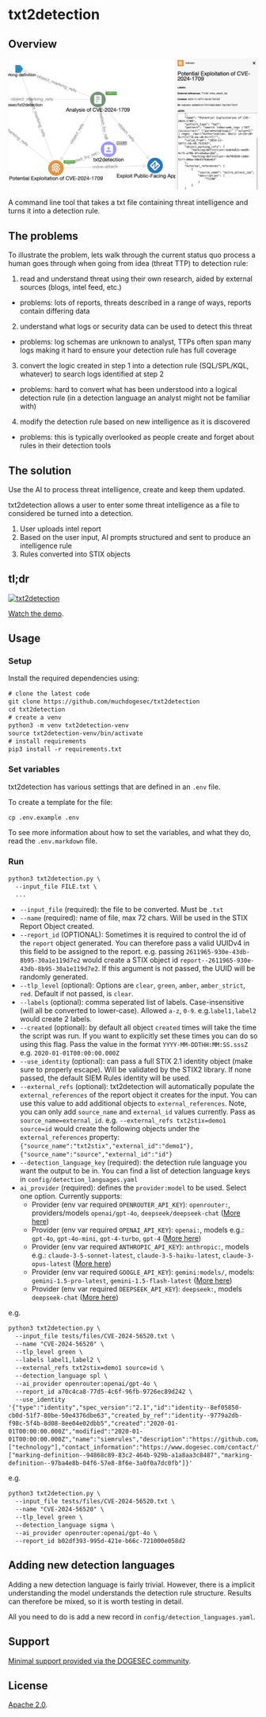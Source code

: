 # txt2detection

## Overview

![txt2detection](docs/txt2detection.png)

A command line tool that takes a txt file containing threat intelligence and turns it into a detection rule.

## The problems

To illustrate the problem, lets walk through the current status quo process a human goes through when going from idea (threat TTP) to detection rule:

1. read and understand threat using their own research, aided by external sources (blogs, intel feed, etc.)
  * problems: lots of reports, threats described in a range of ways, reports contain differing data
2. understand what logs or security data can be used to detect this threat
  * problems: log schemas are unknown to analyst, TTPs often span many logs making it hard to ensure your detection rule has full coverage
3. convert the logic created in step 1 into a detection rule (SQL/SPL/KQL, whatever) to search logs identified at step 2
  * problems: hard to convert what has been understood into a logical detection rule (in a detection language an analyst might not be familiar with)
4. modify the detection rule based on new intelligence as it is discovered
  * problems: this is typically overlooked as people create and forget about rules in their detection tools

## The solution

Use the AI to process threat intelligence, create and keep them updated.

txt2detection allows a user to enter some threat intelligence as a file to considered be turned into a detection.

1. User uploads intel report
2. Based on the user input, AI prompts structured and sent to produce an intelligence rule
3. Rules converted into STIX objects

## tl;dr

[![txt2detection](https://img.youtube.com/vi/uJWXYKyu3Xg/0.jpg)](https://www.youtube.com/watch?v=uJWXYKyu3Xg)

[Watch the demo](https://www.youtube.com/watch?v=uJWXYKyu3Xg).

## Usage

### Setup

Install the required dependencies using:

```shell
# clone the latest code
git clone https://github.com/muchdogesec/txt2detection
cd txt2detection
# create a venv
python3 -m venv txt2detection-venv
source txt2detection-venv/bin/activate
# install requirements
pip3 install -r requirements.txt
```

### Set variables

txt2detection has various settings that are defined in an `.env` file.

To create a template for the file:

```shell
cp .env.example .env
```

To see more information about how to set the variables, and what they do, read the `.env.markdown` file.

### Run

```shell
python3 txt2detection.py \
  --input_file FILE.txt \
  ...
```

* `--input_file` (required): the file to be converted. Must be `.txt`
* `--name` (required): name of file, max 72 chars. Will be used in the STIX Report Object created.
* `--report_id` (OPTIONAL): Sometimes it is required to control the id of the `report` object generated. You can therefore pass a valid UUIDv4 in this field to be assigned to the report. e.g. passing `2611965-930e-43db-8b95-30a1e119d7e2` would create a STIX object id `report--2611965-930e-43db-8b95-30a1e119d7e2`. If this argument is not passed, the UUID will be randomly generated.
* `--tlp_level` (optional): Options are `clear`, `green`, `amber`, `amber_strict`, `red`. Default if not passed, is `clear`.
* `--labels` (optional): comma seperated list of labels. Case-insensitive (will all be converted to lower-case). Allowed `a-z`, `0-9`. e.g.`label1,label2` would create 2 labels.
* `--created` (optional): by default all object `created` times will take the time the script was run. If you want to explicitly set these times you can do so using this flag. Pass the value in the format `YYYY-MM-DDTHH:MM:SS.sssZ` e.g. `2020-01-01T00:00:00.000Z`
* `--use_identity` (optional): can pass a full STIX 2.1 identity object (make sure to properly escape). Will be validated by the STIX2 library. If none passed, the default SIEM Rules identity will be used.
* `--external_refs` (optional): txt2detection will automatically populate the `external_references` of the report object it creates for the input. You can use this value to add additional objects to `external_references`. Note, you can only add `source_name` and `external_id` values currently. Pass as `source_name=external_id`. e.g. `--external_refs txt2stix=demo1 source=id` would create the following objects under the `external_references` property: `{"source_name":"txt2stix","external_id":"demo1"},{"source_name":"source","external_id":"id"}`
* `--detection_language_key` (required): the detection rule language you want the output to be in. You can find a list of detection language keys in `config/detection_languages.yaml`
* `ai_provider` (required): defines the `provider:model` to be used. Select one option. Currently supports:
    * Provider (env var required `OPENROUTER_API_KEY`): `openrouter:`, providers/models `openai/gpt-4o`, `deepseek/deepseek-chat` ([More here](https://openrouter.ai/models))
    * Provider (env var required `OPENAI_API_KEY`): `openai:`, models e.g.: `gpt-4o`, `gpt-4o-mini`, `gpt-4-turbo`, `gpt-4` ([More here](https://platform.openai.com/docs/models))
    * Provider (env var required `ANTHROPIC_API_KEY`): `anthropic:`, models e.g.: `claude-3-5-sonnet-latest`, `claude-3-5-haiku-latest`, `claude-3-opus-latest` ([More here](https://docs.anthropic.com/en/docs/about-claude/models))
    * Provider (env var required `GOOGLE_API_KEY`): `gemini:models/`, models: `gemini-1.5-pro-latest`, `gemini-1.5-flash-latest` ([More here](https://ai.google.dev/gemini-api/docs/models/gemini))
    * Provider (env var required `DEEPSEEK_API_KEY`): `deepseek:`, models `deepseek-chat` ([More here](https://api-docs.deepseek.com/quick_start/pricing))    

e.g.

```shell
python3 txt2detection.py \
  --input_file tests/files/CVE-2024-56520.txt \
  --name "CVE-2024-56520" \
  --tlp_level green \
  --labels label1,label2 \
  --external_refs txt2stix=demo1 source=id \
  --detection_language spl \
  --ai_provider openrouter:openai/gpt-4o \
  --report_id a70c4ca8-77d5-4c6f-96fb-9726ec89d242 \
  --use_identity '{"type":"identity","spec_version":"2.1","id":"identity--8ef05850-cb0d-51f7-80be-50e4376dbe63","created_by_ref":"identity--9779a2db-f98c-5f4b-8d08-8ee04e02dbb5","created":"2020-01-01T00:00:00.000Z","modified":"2020-01-01T00:00:00.000Z","name":"siemrules","description":"https://github.com/muchdogesec/siemrules","identity_class":"system","sectors":["technology"],"contact_information":"https://www.dogesec.com/contact/","object_marking_refs":["marking-definition--94868c89-83c2-464b-929b-a1a8aa3c8487","marking-definition--97ba4e8b-04f6-57e8-8f6e-3a0f0a7dc0fb"]}'
```

e.g.

```shell
python3 txt2detection.py \
  --input_file tests/files/CVE-2024-56520.txt \
  --name "CVE-2024-56520" \
  --tlp_level green \
  --detection_language sigma \
  --ai_provider openrouter:openai/gpt-4o \
  --report_id b02df393-995d-421e-b66c-721000e058d2
```

## Adding new detection languages

Adding a new detection language is fairly trivial. However, there is a implicit understanding the model understands the detection rule structure. Results can therefore be mixed, so it is worth testing in detail.

All you need to do is add a new record in `config/detection_languages.yaml`.

## Support

[Minimal support provided via the DOGESEC community](https://community.dogesec.com/).

## License

[Apache 2.0](/LICENSE).